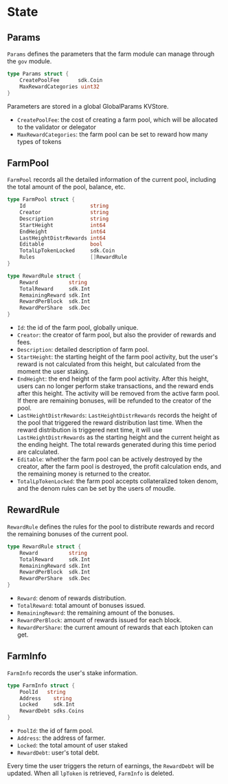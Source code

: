 <!--
order: 1
-->

# State

## Params

`Params` defines the parameters that the farm module can manage through the `gov` module.

```go
type Params struct {
    CreatePoolFee      sdk.Coin 
    MaxRewardCategories uint32                                  
}
```

Parameters are stored in a global GlobalParams KVStore.

- `CreatePoolFee`: the cost of creating a farm pool, which will be allocated to the validator or delegator
- `MaxRewardCategories`: the farm pool can be set to reward how many types of tokens

## FarmPool

`FarmPool` records all the detailed information of the current pool, including the total amount of the pool, balance, etc.

```go
type FarmPool struct {
    Id                     string                                  
    Creator                string                                  
    Description            string                                  
    StartHeight            int64                                  
    EndHeight              int64                                  
    LastHeightDistrRewards int64                                  
    Editable               bool                                    
    TotalLpTokenLocked     sdk.Coin 
    Rules                  []RewardRule                            
}

type RewardRule struct {
    Reward          string
    TotalReward     sdk.Int
    RemainingReward sdk.Int
    RewardPerBlock  sdk.Int
    RewardPerShare  sdk.Dec
}
```

- `Id`: the id of the farm pool, globally unique.
- `Creator`: the creator of farm pool, but also the provider of rewards and fees.
- `Description`: detailed description of farm pool.
- `StartHeight`: the starting height of the farm pool activity, but the user's reward is not calculated from this height, but calculated from the moment the user staking.
- `EndHeight`: the end height of the farm pool activity. After this height, users can no longer perform stake transactions, and the reward ends after this height. The activity will be removed from the active farm pool. If there are remaining bonuses, will be refunded to the creator of the pool.
- `LastHeightDistrRewards`: `LastHeightDistrRewards` records the height of the pool that triggered the reward distribution last time. When the reward distribution is triggered next time, it will use `LastHeightDistrRewards` as the starting height and the current height as the ending height. The total rewards generated during this time period are calculated.
- `Editable`: whether the farm pool can be actively destroyed by the creator, after the farm pool is destroyed, the profit calculation ends, and the remaining money is returned to the creator.
- `TotalLpTokenLocked`: the farm pool accepts collateralized token denom, and the denom rules can be set by the users of moudle.

## RewardRule

`RewardRule` defines the rules for the pool to distribute rewards and record the remaining bonuses of the current pool.

```go
type RewardRule struct {
    Reward          string
    TotalReward     sdk.Int
    RemainingReward sdk.Int
    RewardPerBlock  sdk.Int
    RewardPerShare  sdk.Dec
}
```

- `Reward`: denom of rewards distribution.
- `TotalReward`: total amount of bonuses issued.
- `RemainingReward`: the remaining amount of the bonuses.
- `RewardPerBlock`: amount of rewards issued for each block.
- `RewardPerShare`: the current amount of rewards that each lptoken can get.

## FarmInfo

`FarmInfo` records the user's stake information.

```go
type FarmInfo struct {
    PoolId   string
    Address    string
    Locked     sdk.Int
    RewardDebt sdks.Coins
}
```

- `PoolId`: the id of farm pool.
- `Address`: the address of farmer.
- `Locked`: the total amount of user staked
- `RewardDebt`: user's total debt.

Every time the user triggers the return of earnings, the `RewardDebt` will be updated. When all `lpToken` is retrieved, `FarmInfo` is deleted.
